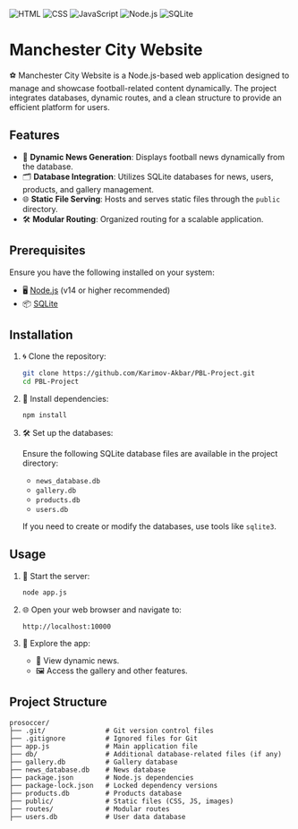 ![HTML](https://img.shields.io/badge/HTML-E34F26?style=for-the-badge&logo=html5&logoColor=white)
![CSS](https://img.shields.io/badge/CSS-1572B6?style=for-the-badge&logo=css3&logoColor=white)
![JavaScript](https://img.shields.io/badge/JavaScript-F7DF1E?style=for-the-badge&logo=javascript&logoColor=black)
![Node.js](https://img.shields.io/badge/Node.js-339933?style=for-the-badge&logo=nodedotjs&logoColor=white)
![SQLite](https://img.shields.io/badge/SQLite-003B57?style=for-the-badge&logo=sqlite&logoColor=white)

# Manchester City Website

⚽ Manchester City Website is a Node.js-based web application designed to manage and showcase football-related content dynamically. The project integrates databases, dynamic routes, and a clean structure to provide an efficient platform for users.

## Features

- 📰 **Dynamic News Generation**: Displays football news dynamically from the database.
- 🗂️ **Database Integration**: Utilizes SQLite databases for news, users, products, and gallery management.
- 🌐 **Static File Serving**: Hosts and serves static files through the `public` directory.
- 🛠️ **Modular Routing**: Organized routing for a scalable application.

## Prerequisites

Ensure you have the following installed on your system:

- 🖥️ [Node.js](https://nodejs.org/) (v14 or higher recommended)
- 📦 [SQLite](https://sqlite.org/)

## Installation

1. 🌀 Clone the repository:

   ```bash
   git clone https://github.com/Karimov-Akbar/PBL-Project.git
   cd PBL-Project
   ```

2. 📂 Install dependencies:

   ```bash
   npm install
   ```

3. 🛠️ Set up the databases:

   Ensure the following SQLite database files are available in the project directory:

   - `news_database.db`
   - `gallery.db`
   - `products.db`
   - `users.db`

   If you need to create or modify the databases, use tools like `sqlite3`.

## Usage

1. 🚀 Start the server:

   ```bash
   node app.js
   ```

2. 🌐 Open your web browser and navigate to:

   ```
   http://localhost:10000
   ```

3. 🔎 Explore the app:

   - 📰 View dynamic news.
   - 🖼️ Access the gallery and other features.

## Project Structure

```plaintext
prosoccer/
├── .git/               # Git version control files
├── .gitignore          # Ignored files for Git
├── app.js              # Main application file
├── db/                 # Additional database-related files (if any)
├── gallery.db          # Gallery database
├── news_database.db    # News database
├── package.json        # Node.js dependencies
├── package-lock.json   # Locked dependency versions
├── products.db         # Products database
├── public/             # Static files (CSS, JS, images)
├── routes/             # Modular routes
├── users.db            # User data database
```
